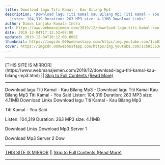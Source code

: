 ```yaml
---
title: Download lagu Titi Kamal - Kau Bilang Mp3
description: "Download lagu Titi Kamal Kau Bilang Mp3 Titi Kamal - You Said
  Listen: 104,319 Duration: 263 MP3 size: 4.11MB Download Links"
author: Dimas Lanjaka Kumala Indra
url: https://www.webmanajemen.com/2019/12/download-lagu-titi-kamal-kau-bilang-mp3.html
date: 2019-12-04T17:12:52+07:00
updated: 2019-12-04T10:12:00.000Z
thumbnail: https://imgcdn.000webhostapp.com/https/img.youtube.com/1cb03553e156a278ec4ef2929d6a00c5.jpeg
cover: https://imgcdn.000webhostapp.com/https/img.youtube.com/1cb03553e156a278ec4ef2929d6a00c5.jpeg
---
```


<hr/> [THIS SITE IS MIRROR](https://www.webmanajemen.com/2019/12/download-lagu-titi-kamal-kau-bilang-mp3.html) || <a href="https://www.webmanajemen.com/2019/12/download-lagu-titi-kamal-kau-bilang-mp3.html" rel="follow" class="button" id="read-more">Skip to Full Contents (Read More)</a> <hr/> Download lagu Titi Kamal - Kau Bilang Mp3 - Download lagu Titi Kamal Kau Bilang Mp3 Titi Kamal - You Said Listen: 104,319 Duration: 263 MP3 size: 4.11MB Download Links Download lagu Titi Kamal - Kau Bilang Mp3

  Titi Kamal - You Said 

  Listen: 104,319 
  Duration: 263 
  MP3 size: 4.11MB 

  Download Links 
  Download Mp3 Server 1 

  Download Mp3 Server 2 
  Dow <hr/> [THIS SITE IS MIRROR](https://www.webmanajemen.com/2019/12/download-lagu-titi-kamal-kau-bilang-mp3.html) || <a href="https://www.webmanajemen.com/2019/12/download-lagu-titi-kamal-kau-bilang-mp3.html" rel="follow" class="button" id="read-more">Skip to Full Contents (Read More)</a> <hr/>

<script>
    if (location.host.includes('dimaslanjaka12')) {
      location.replace('https://www.webmanajemen.com/2019/12/download-lagu-titi-kamal-kau-bilang-mp3.html');
    }
  </script>
